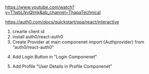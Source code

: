 https://www.youtube.com/watch?v=T1wbLNvQImk&ab_channel=ThapaTechnical

https://auth0.com/docs/quickstart/spa/react/interactive

1. crearte client id 
2. install auth0/react-auth0
3. Create Provider at main componenet 
 import {Authprovider}  from "auth0/react-auth0"

 <script>
    import React from 'react';
    import { createRoot } from 'react-dom/client';
    import { Auth0Provider } from '@auth0/auth0-react';
    import App from './App';

    const root = createRoot(document.getElementById('root'));

    root.render(
    <Auth0Provider
        domain="{yourDomain}"
        clientId="{yourClientId}"
        authorizationParams={{
        redirect_uri: window.location.origin
        }}
    >
        <App />
    </Auth0Provider>,
    );
</script>

4. Add Login Button in "Login Componenet"
 <script>

import { useAuth0 } from "@auth0/auth0-react";
import React from "react";

const LoginButton = () => {
  const { loginWithRedirect } = useAuth0();

  return <button onClick={() => loginWithRedirect()}>Log In</button>;
};

export default LoginButton;
</script>

5. Add Profile "User Details in Profile Componenet"

 <script>
const Profile = () => {
  const { user, isAuthenticated, isLoading } = useAuth0();

  if (isLoading) {
    return <div>Loading ...</div>;
  }

  return (
    isAuthenticated && (
      <div>
        <img src={user.picture} alt={user.name} />
        <h2>{user.name}</h2>
        <p>{user.email}</p>
      </div>
    )
  );
};

export default Profile;
</script>
 